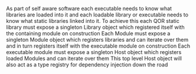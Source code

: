 As part of self aware software each executable needs to know what libraries are loaded into it and each loadable library or executable needs to know what static libraries linked into it.
To achieve this each QOR static library must expose a singleton Library object which registered itself with the containing module on construction
Each Module must expose a singleton Module object which registers libraries and can iterate over them and in turn registers itself with the executable module on construction
Each executable module must expose a singleton Host object which registers loaded Modules and can iterate over them
This top level Host object will also act as a type registry for dependency injection down the road
